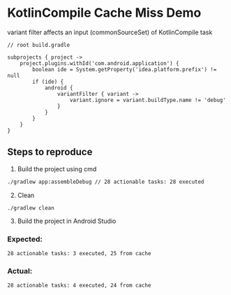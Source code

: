 # KotlinCompile Cache Miss Demo

variant filter affects an input (commonSourceSet) of KotlinCompile task
```
// root build.gradle

subprojects { project ->
    project.plugins.withId('com.android.application') {
        boolean ide = System.getProperty('idea.platform.prefix') != null
        if (ide) {
            android {
                variantFilter { variant ->
                    variant.ignore = variant.buildType.name != 'debug'
                }
            }
        }
    }
}
```

## Steps to reproduce

1) Build the project using cmd

```bash
./gradlew app:assembleDebug // 28 actionable tasks: 28 executed
```
2) Clean
```
./gradlew clean
```
3) Build the project in Android Studio

### Expected:
```
28 actionable tasks: 3 executed, 25 from cache
```
### Actual:
```
28 actionable tasks: 4 executed, 24 from cache
```